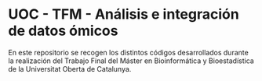 # UOC - TFM - Análisis e integración de datos ómicos
En este repositorio se recogen los distintos códigos desarrollados durante la realización del Trabajo Final del Máster en Bioinformática y Bioestadística de la Universitat Oberta de Catalunya.
